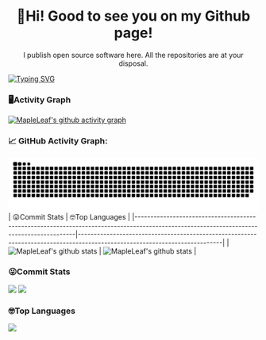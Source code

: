<h1 align="center">👋Hi! Good to see you on my Github page!</h1>

<p align="center">I publish open source software here. All the repositories are at your disposal.</p>

<!--   my-ticker -->    
[![Typing SVG](https://readme-typing-svg.herokuapp.com?color=%2336BCF7&center=true&vCenter=true&width=600&lines=Hi+there+👋,+I+am+xingyu+Ma;+Welcome+to+My+Profile!;Over+3+years+of+programming+experience;Always+learning+new+things+;backend+development+enthusiast+)](https://git.io/typing-svg)

<!---
<h1 align="center">Hi 👋, I'm MapleLeaf</h1>
<h3 align="center">A passionate backend developer from China</h3>
--->
###   🖥️Activity Graph
[![MapleLeaf's github activity graph](https://github-readme-activity-graph.vercel.app/graph?username=xingyu1024&theme=github-compact)](https://github.com/ashutosh00710/github-readme-activity-graph)

<!--   GitHub stats graph -->
### 📈 GitHub Activity Graph:
<!-- [![MapleLeaf's github activity graph](https://github-readme-activity-graph.cyclic.app/graph?username=BEPb&theme=github-compact)](https://github.com/BEPb/github-readme-activity-graph) -->
![MapleLeaf's github activity graph](https://raw.githubusercontent.com/xingyu1024/xingyu1024/output/github-contribution-grid-snake.svg)
| 😜Commit Stats                                                                                                                                       | 🤓Top Languages                                                                                                                         |
|-----------------------------------------------------------------------------------------------------------------------------------------|---------------------------------------------------------------------------------------------------------------------------|
| ![MapleLeaf's github stats](https://github-readme-stats.vercel.app/api?username=xingyu1024&show_icons=true&theme=radical&include_all_commits=true) | ![MapleLeaf's github stats](https://github-readme-stats.vercel.app/api/top-langs/?username=xingyu1024&theme=radical&layout=compact) |

###   😜Commit Stats
![](https://github-readme-stats.vercel.app/api?username=xingyu1024&count_private=true&show_icons=true&theme=radical&show_owner=true)
![](https://github-profile-trophy.vercel.app/?username=xingyu1024&theme=radical&row=1)

###   🤓Top Languages
![](https://github-readme-stats.vercel.app/api/top-langs/?username=xingyu1024&layout=compact&theme=dark)
